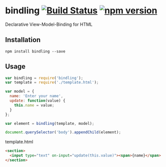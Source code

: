 # bindling [![Build Status](https://travis-ci.org/bealearts/bindling.svg)](https://travis-ci.org/bealearts/bindling) [![npm version](https://badge.fury.io/js/bindling.svg)](http://badge.fury.io/js/bindling)
Declarative View-Model-Binding for HTML

## Installation
```shell
npm install bindling --save
```

## Usage
```js
var bindling = require('bindling');
var template = require('./template.html');

var model = {
  name: 'Enter your name',
  update: function(value) {
    this.name = value;
  }
};

var element = bindling(template, model);

document.querySelector('body').appendChild(element);
```

template.html
```html
<section>
  <input type="text" on-input="update(this.value)"><span>{name}</span>
</section>
```
